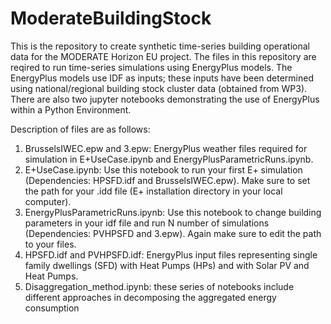 # ModerateBuildingStock
This is the repository to create synthetic time-series building operational data for the MODERATE Horizon EU project. 
The files in this repository are reqired to run time-series simulations using EnergyPlus models. The EnergyPlus models use IDF as inputs; these inputs have been determined using national/regional building stock cluster data (obtained from WP3). There are also two jupyter notebooks demonstrating the use of EnergyPlus within a Python Environment. 

Description of files are as follows:
1. BrusselsIWEC.epw and 3.epw: EnergyPlus weather files required for simulation in E+UseCase.ipynb and EnergyPlusParametricRuns.ipynb. 
2. E+UseCase.ipynb: Use this notebook to run your first E+ simulation (Dependencies: HPSFD.idf and BrusselsIWEC.epw). Make sure to set the path for your .idd file (E+ installation directory in your local computer).
3. EnergyPlusParametricRuns.ipynb: Use this notebook to change building parameters in your idf file and run N number of simulations (Dependencies: PVHPSFD and 3.epw). Again make sure to edit the path to your files.
4. HPSFD.idf and PVHPSFD.idf: EnergyPlus input files representing single family dwellings (SFD) with Heat Pumps (HPs) and with Solar PV and Heat Pumps.
5. Disaggregation_method.ipynb: these series of notebooks include different approaches in decomposing the aggregated energy consumption
